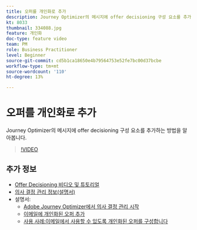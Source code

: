 ```yaml
---
title: 오퍼를 개인화로 추가
description: Journey Optimizer의 메시지에 offer decisioning 구성 요소를 추가하는 방법을 알아봅니다.
kt: 8033
thumbnail: 334088.jpg
feature: 개인화
doc-type: feature video
team: PM
role: Business Practitioner
level: Beginner
source-git-commit: cd5b1ca18650e4b79564753e52fe7bc00d37bcbe
workflow-type: tm+mt
source-wordcount: '110'
ht-degree: 13%

---
```



# 오퍼를 개인화로 추가

Journey Optimizer의 메시지에 offer decisioning 구성 요소를 추가하는 방법을 알아봅니다.

>[!VIDEO](https://video.tv.adobe.com/v/334088?quality=12)

## 추가 정보

* [Offer Decisioning 비디오 및 튜토리얼](https://experienceleague.adobe.com/docs/offer-decisioning-learn/tutorials/overview.html?lang=ko)
* [의사 결정 관리 정보(설명서)](https://experienceleague.adobe.com/docs/journey-optimizer/using/offer-decisioniong/get-started/starting-offer-decisioning.html)
* 설명서:
   * [Adobe Journey Optimizer에서 의사 결정 관리 시작](https://experienceleague.adobe.com/docs/journey-optimizer/using/offer-decisioniong/get-started/starting-offer-decisioning.html)
   * [이메일에 개인화된 오퍼 추가](https://experienceleague.adobe.com/docs/journey-optimizer/using/create-messages/deliver-personalized-offers.html)
   * [사용 사례:이메일에서 사용할 수 있도록 개인화된 오퍼를 구성합니다](https://experienceleague.adobe.com/docs/journey-optimizer/using/offer-decisioniong/offers-e2e.html)
